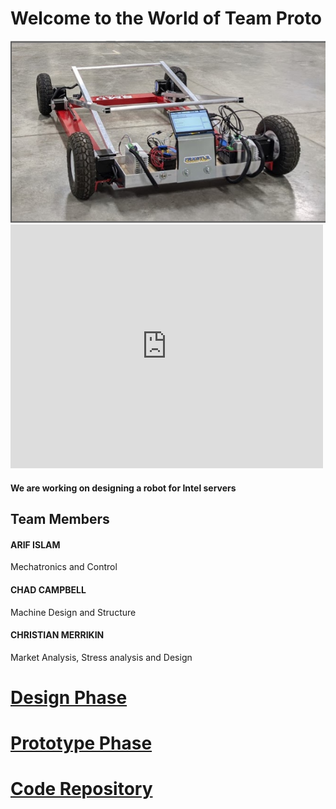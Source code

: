 # Welcome to the World of Team Proto

<img src="https://github.com/ai598d/IntelServerRobot/blob/gh-pages/robot_image.png?raw=true"/>



<html>
<body>





  
  
  <iframe width="500" height="390" src="https://www.youtube.com/embed/goZQjbryAYQ" frameborder="0" allow="accelerometer; autoplay; clipboard-write; encrypted-media; gyroscope; picture-in-picture" allowfullscreen></iframe>
  
</body>
</html>


#### We are working on designing a robot for Intel servers

## Team Members 

#### ARIF ISLAM
Mechatronics and Control
#### CHAD CAMPBELL
Machine Design and Structure
#### CHRISTIAN MERRIKIN
Market Analysis, Stress analysis and Design  




# [Design Phase](Design_Phase.md)

# [Prototype Phase](Prototype_Phase.md)

# [Code Repository](https://github.com/ai598d/Arduino.git)
```markdown
```



